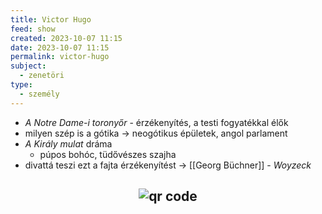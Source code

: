 ```yaml
---
title: Victor Hugo
feed: show
created: 2023-10-07 11:15
date: 2023-10-07 11:15
permalink: victor-hugo
subject:
  - zenetöri
type:
  - személy
---
```

- *A Notre Dame-i toronyőr* - érzékenyítés, a testi fogyatékkal élők
- milyen szép is a gótika -> neogótikus épületek, angol parlament
- *A Király mulat* dráma
	- púpos bohóc, tüdővészes szajha
- divattá teszi ezt a fajta érzékenyítést -> [[Georg Büchner]] - *Woyzeck*



## <p style="text-align: center;"><img src="https://chart.googleapis.com/chart?cht=qr&chl=https://notes.andrasdenes.com/victor-hugo&chs=180x180&choe=UTF-8&chld=L|2" alt="qr code"></p>

